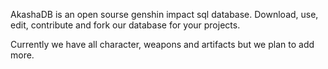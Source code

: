 AkashaDB is an open sourse genshin impact sql database. 
Download, use, edit, contribute and fork our database for your projects.

Currently we have all character, weapons and artifacts but we plan to add more. 
